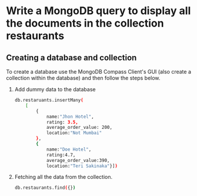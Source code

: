 # Write a MongoDB query to display all the documents in the collection restaurants

## Creating a database and collection

To create a database use the MongoDB Compass Client's GUI (also create a collection within the database) and then follow the steps below.

1. Add dummy data to the database

   ```bash
   db.restaruants.insertMany(
       [
           {
               name:"Jhon Hotel",
               rating: 3.5,
               average_order_value: 200,
               location:"Not Mumbai"
           },
           {
               name:"Doe Hotel",
               rating:4.7,
               average_order_value:390,
               location:"Teri Sakinaka"}])
   ```

2. Fetching all the data from the collection.
   ```bash
   db.restaurants.find({})
   ```
